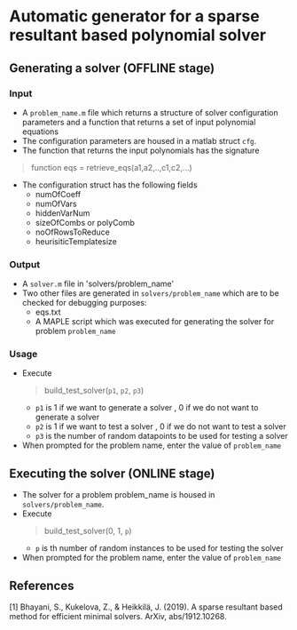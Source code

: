# Automatic generator for a sparse resultant based polynomial solver

## Generating a solver (OFFLINE stage)
### Input
- A `problem_name.m` file which returns a structure of solver configuration parameters and a function that returns a set of input polynomial equations
- The configuration parameters are housed in a matlab struct `cfg`.
- The function that returns the input polynomials has the signature
> function eqs = retrieve_eqs(a1,a2,..,c1,c2,...)
- The configuration struct has the following fields
    - numOfCoeff
    - numOfVars
    - hiddenVarNum
    - sizeOfCombs or polyComb
    - noOfRowsToReduce
    - heurisiticTemplatesize
### Output 
- A `solver.m` file in 'solvers/problem_name'
- Two other files are generated in `solvers/problem_name` which are to be checked for debugging purposes:
    - eqs.txt
    - A MAPLE script which was executed for generating the solver for problem `problem_name`
        
### Usage
- Execute
  > build_test_solver(`p1`, `p2`, `p3`)
  - `p1` is 1 if we want to generate a solver , 0 if we do not want to generate a solver
  - `p2` is 1 if we want to test a solver , 0 if we do not want to test a solver
  - `p3` is the number of random datapoints to be used for testing a solver
- When prompted for the problem name, enter the value of `problem_name`

## Executing the solver (ONLINE stage)
- The solver for a problem problem_name is housed in `solvers/problem_name`.
- Execute 
    > build_test_solver(0, 1, `p`)
    - `p` is th number of random instances to be used for testing the solver
- When prompted for the problem name, enter the value of `problem_name`

## References
<a id="1">[1]</a> 
Bhayani, S., Kukelova, Z., & Heikkilä, J. (2019). 
A sparse resultant based method for efficient minimal solvers. 
ArXiv, abs/1912.10268.

